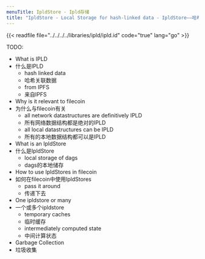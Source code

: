 ```yaml
---
menuTitle: IpldStore - Ipld存储
title: "IpldStore - Local Storage for hash-linked data - IpldStore——哈希链接数据的本地存储"
---
```


{{< readfile file="../../../../libraries/ipld/ipld.id" code="true" lang="go" >}}

TODO:

- What is IPLD
- 什么是IPLD
  - hash linked data
  - 哈希关联数据
  - from IPFS
  - 来自IPFS
- Why is it relevant to filecoin
- 为什么与filecoin有关
  - all network datastructures are definitively IPLD
  - 所有网络数据结构都是绝对的IPLD
  - all local datastructures can be IPLD
  - 所有的本地数据结构都可以是IPLD
- What is an IpldStore
- 什么是IpldStore
  - local storage of dags
  - dags的本地储存
- How to use IpldStores in filecoin
- 如何在filecoin中使用IpldStores
  - pass it around
  - 传递下去
- One ipldstore or many
- 一个或多个ipldstore
  - temporary caches
  - 临时缓存
  - intermediately computed state
  - 中间计算状态
- Garbage Collection
- 垃圾收集
